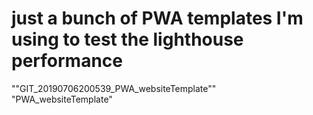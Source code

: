 # just a bunch of PWA templates I'm using to test the lighthouse performance







<!-- this template was created using https://gist.github.com/PurpleBooth/109311bb0361f32d87a2 -->
""GIT_20190706200539_PWA_websiteTemplate""   
"PWA_websiteTemplate"  
